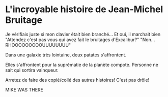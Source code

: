 # L'incroyable histoire de Jean-Michel Bruitage

Je vérifiais juste si mon clavier était bien branché... Et oui, il marchait bien
"Attendez c'est pas vous qui avez fait le bruitages d'Excalibur?"
"Non... RHOOOOOOOOOUUUUUUUU"

Dans une galaxie très lointaine, deux patates s'affrontent.

Elles s'affrontent pour la suprématie de la planète compote. Personne ne sait qui sortira vainqueur.

Arretez de faire des copié/collé des autres histoires! C'est pas drôle!


MIKE WAS THERE
